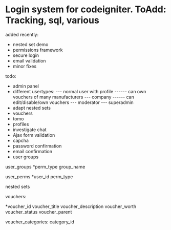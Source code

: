 # Login system for codeigniter. ToAdd: Tracking, sql, various

added recently:
 - nested set demo
 - permissions framework
 - secure login
 - email validation
 - minor fixes

todo:
 - admin panel
 - different usertypes:
 --- normal user with profile
 ------ can own vouchers of many manufacturers
 --- company
 ------ can edit/disable/own vouchers
 --- moderator
 --- superadmin
 - adapt nested sets
 - vouchers
 - tomo
 - profiles
 - investigate chat
 - Ajax form validation
 - capcha
 - password confirmation
 - email confirmation
 - user groups

 user_groups
*perm_type
group_name


user_perms
*user_id
perm_type

nested sets

vouchers:

*voucher_id
voucher_title
voucher_description
voucher_worth
voucher_status
voucher_parent

voucher_categories:
category_id

